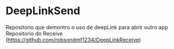 # DeepLinkSend
Repositorio que demontro o uso de deepLink para abrir outro app
Repositorio do Receive (https://github.com/robsondmf1234/DeepLinkReceive)
